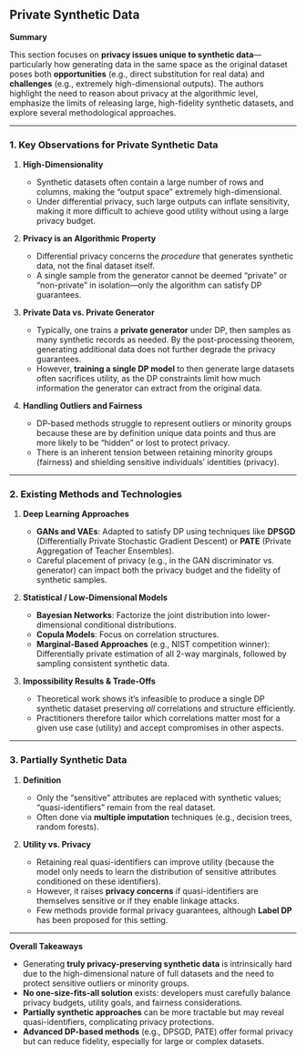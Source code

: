 ## Private Synthetic Data

**Summary**

This section focuses on **privacy issues unique to synthetic data**—particularly how generating data in the same space as the original dataset poses both **opportunities** (e.g., direct substitution for real data) and **challenges** (e.g., extremely high-dimensional outputs). The authors highlight the need to reason about privacy at the algorithmic level, emphasize the limits of releasing large, high-fidelity synthetic datasets, and explore several methodological approaches.

---

### 1. Key Observations for Private Synthetic Data

1. **High-Dimensionality**

   - Synthetic datasets often contain a large number of rows and columns, making the “output space” extremely high-dimensional.
   - Under differential privacy, such large outputs can inflate sensitivity, making it more difficult to achieve good utility without using a large privacy budget.

2. **Privacy is an Algorithmic Property**

   - Differential privacy concerns the _procedure_ that generates synthetic data, not the final dataset itself.
   - A single sample from the generator cannot be deemed “private” or “non-private” in isolation—only the algorithm can satisfy DP guarantees.

3. **Private Data vs. Private Generator**

   - Typically, one trains a **private generator** under DP, then samples as many synthetic records as needed. By the post-processing theorem, generating additional data does not further degrade the privacy guarantees.
   - However, **training a single DP model** to then generate large datasets often sacrifices utility, as the DP constraints limit how much information the generator can extract from the original data.

4. **Handling Outliers and Fairness**
   - DP-based methods struggle to represent outliers or minority groups because these are by definition unique data points and thus are more likely to be “hidden” or lost to protect privacy.
   - There is an inherent tension between retaining minority groups (fairness) and shielding sensitive individuals’ identities (privacy).

---

### 2. Existing Methods and Technologies

1. **Deep Learning Approaches**

   - **GANs and VAEs**: Adapted to satisfy DP using techniques like **DPSGD** (Differentially Private Stochastic Gradient Descent) or **PATE** (Private Aggregation of Teacher Ensembles).
   - Careful placement of privacy (e.g., in the GAN discriminator vs. generator) can impact both the privacy budget and the fidelity of synthetic samples.

2. **Statistical / Low-Dimensional Models**

   - **Bayesian Networks**: Factorize the joint distribution into lower-dimensional conditional distributions.
   - **Copula Models**: Focus on correlation structures.
   - **Marginal-Based Approaches** (e.g., NIST competition winner): Differentially private estimation of all 2-way marginals, followed by sampling consistent synthetic data.

3. **Impossibility Results & Trade-Offs**
   - Theoretical work shows it’s infeasible to produce a single DP synthetic dataset preserving _all_ correlations and structure efficiently.
   - Practitioners therefore tailor which correlations matter most for a given use case (utility) and accept compromises in other aspects.

---

### 3. Partially Synthetic Data

1. **Definition**

   - Only the “sensitive” attributes are replaced with synthetic values; “quasi-identifiers” remain from the real dataset.
   - Often done via **multiple imputation** techniques (e.g., decision trees, random forests).

2. **Utility vs. Privacy**
   - Retaining real quasi-identifiers can improve utility (because the model only needs to learn the distribution of sensitive attributes conditioned on these identifiers).
   - However, it raises **privacy concerns** if quasi-identifiers are themselves sensitive or if they enable linkage attacks.
   - Few methods provide formal privacy guarantees, although **Label DP** has been proposed for this setting.

---

**Overall Takeaways**

- Generating **truly privacy-preserving synthetic data** is intrinsically hard due to the high-dimensional nature of full datasets and the need to protect sensitive outliers or minority groups.
- **No one-size-fits-all solution** exists: developers must carefully balance privacy budgets, utility goals, and fairness considerations.
- **Partially synthetic approaches** can be more tractable but may reveal quasi-identifiers, complicating privacy protections.
- **Advanced DP-based methods** (e.g., DPSGD, PATE) offer formal privacy but can reduce fidelity, especially for large or complex datasets.
